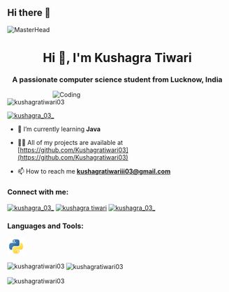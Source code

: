 ## Hi there 👋

<!--
**Kushagratiwari03/Kushagratiwari03** is a ✨ _special_ ✨ repository because its `README.md` (this file) appears on your GitHub profile.

Here are some ideas to get you started:

- 🔭 I’m currently working on ...
- 🌱 I’m currently learning ...
- 👯 I’m looking to collaborate on ...
- 🤔 I’m looking for help with ...
- 💬 Ask me about ...
- 📫 How to reach me: ...
- 😄 Pronouns: ...
- ⚡ Fun fact: ...
-->
![MasterHead](https://camo.githubusercontent.com/9bf774bb4c2bcec49c11340d1d2ddd4401b685bafa45e5404237c89fd36a4c12/68747470733a2f2f7777772e63617265657267756964652e636f6d2f6361726565722f77702d636f6e74656e742f75706c6f6164732f323032302f30332f67697068792d372e676966)
<h1 align="center">Hi 👋, I'm Kushagra Tiwari</h1>
<h3 align="center">A passionate computer science student from Lucknow, India</h3>
<img align="right" alt="Coding" width="400" src="https://user-images.githubusercontent.com/55389276/140866485-8fb1c876-9a8f-4d6a-98dc-08c4981eaf70.gif">

<p align="left"> <img src="https://komarev.com/ghpvc/?username=kushagratiwari03&label=Profile%20views&color=0e75b6&style=flat" alt="kushagratiwari03" /> </p>

<p align="left"> <a href="https://twitter.com/kushagra_03_" target="blank"><img src="https://img.shields.io/twitter/follow/kushagra_03_?logo=twitter&style=for-the-badge" alt="kushagra_03_" /></a> </p>

- 🌱 I’m currently learning **Java**

- 👨‍💻 All of my projects are available at [https://github.com/Kushagratiwari03](https://github.com/Kushagratiwari03)

- 📫 How to reach me **kushagratiwariii03@gmail.com**

<h3 align="left">Connect with me:</h3>
<p align="left">
<a href="https://twitter.com/kushagra_03_" target="blank"><img align="center" src="https://raw.githubusercontent.com/rahuldkjain/github-profile-readme-generator/master/src/images/icons/Social/twitter.svg" alt="kushagra_03_" height="30" width="40" /></a>
<a href="https://linkedin.com/in/kushagra tiwari" target="blank"><img align="center" src="https://raw.githubusercontent.com/rahuldkjain/github-profile-readme-generator/master/src/images/icons/Social/linked-in-alt.svg" alt="kushagra tiwari" height="30" width="40" /></a>
<a href="https://instagram.com/kushagra_03_" target="blank"><img align="center" src="https://raw.githubusercontent.com/rahuldkjain/github-profile-readme-generator/master/src/images/icons/Social/instagram.svg" alt="kushagra_03_" height="30" width="40" /></a>
</p>

<h3 align="left">Languages and Tools:</h3>
<p align="left"> <a href="https://www.python.org" target="_blank" rel="noreferrer"> <img src="https://raw.githubusercontent.com/devicons/devicon/master/icons/python/python-original.svg" alt="python" width="40" height="40"/> </a> </p>

<p><img align="left" src="https://github-readme-stats.vercel.app/api/top-langs?username=kushagratiwari03&show_icons=true&locale=en&layout=compact" alt="kushagratiwari03" /></p>

<p>&nbsp;<img align="center" src="https://github-readme-stats.vercel.app/api?username=kushagratiwari03&show_icons=true&locale=en" alt="kushagratiwari03" /></p>

<p><img align="center" src="https://github-readme-streak-stats.herokuapp.com/?user=kushagratiwari03&" alt="kushagratiwari03" /></p>



